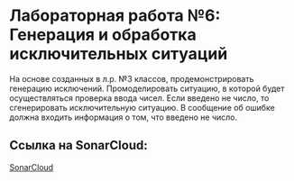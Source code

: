 # Лабораторная работа №6: Генерация и обработка исключительных ситуаций

На основе созданных в л.р. №3  классов, продемонстрировать генерацию исключений. Промоделировать ситуацию, в которой будет осуществляться проверка ввода чисел. Если введено не число, то сгенерировать исключительную ситуацию. В сообщение об ошибке должна входить информация о том, что введено не число.



## Ссылка на SonarCloud:
[SonarCloud](https://sonarcloud.io/project/overview?id=kiryshabutor_cpp-lab6)
